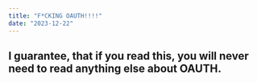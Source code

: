 ```yaml
---
title: "F*CKING OAUTH!!!!"
date: "2023-12-22"
---
```


## I guarantee, that if you read this, you will never need to read anything else about OAUTH.
